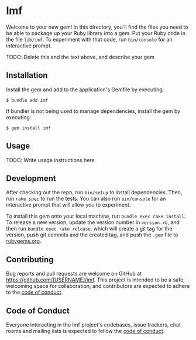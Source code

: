 # Imf

Welcome to your new gem! In this directory, you'll find the files you need to be able to package up your Ruby library into a gem. Put your Ruby code in the file `lib/imf`. To experiment with that code, run `bin/console` for an interactive prompt.

TODO: Delete this and the text above, and describe your gem

## Installation

Install the gem and add to the application's Gemfile by executing:

    $ bundle add imf

If bundler is not being used to manage dependencies, install the gem by executing:

    $ gem install imf

## Usage

TODO: Write usage instructions here

## Development

After checking out the repo, run `bin/setup` to install dependencies. Then, run `rake spec` to run the tests. You can also run `bin/console` for an interactive prompt that will allow you to experiment.

To install this gem onto your local machine, run `bundle exec rake install`. To release a new version, update the version number in `version.rb`, and then run `bundle exec rake release`, which will create a git tag for the version, push git commits and the created tag, and push the `.gem` file to [rubygems.org](https://rubygems.org).

## Contributing

Bug reports and pull requests are welcome on GitHub at https://github.com/[USERNAME]/imf. This project is intended to be a safe, welcoming space for collaboration, and contributors are expected to adhere to the [code of conduct](https://github.com/[USERNAME]/imf/blob/master/CODE_OF_CONDUCT.md).

## Code of Conduct

Everyone interacting in the Imf project's codebases, issue trackers, chat rooms and mailing lists is expected to follow the [code of conduct](https://github.com/[USERNAME]/imf/blob/master/CODE_OF_CONDUCT.md).
